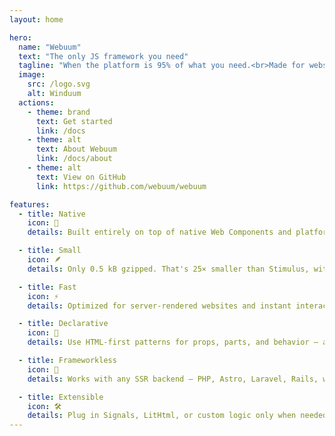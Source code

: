 ```yaml
---
layout: home

hero:
  name: "Webuum"
  text: "The only JS framework you need"
  tagline: "When the platform is 95% of what you need.<br>Made for websites — not web apps."
  image:
    src: /logo.svg
    alt: Winduum
  actions:
    - theme: brand
      text: Get started
      link: /docs
    - theme: alt
      text: About Webuum
      link: /docs/about
    - theme: alt
      text: View on GitHub
      link: https://github.com/webuum/webuum

features:
  - title: Native
    icon: 🧬
    details: Built entirely on top of native Web Components and platform APIs — no virtual DOM, no runtime magic.

  - title: Small
    icon: 🪶
    details: Only 0.5 kB gzipped. That's 25× smaller than Stimulus, with all the power you actually need.

  - title: Fast
    icon: ⚡
    details: Optimized for server-rendered websites and instant interactivity. Load only what you use — nothing more.

  - title: Declarative
    icon: 🔖
    details: Use HTML-first patterns for props, parts, and behavior — all powered by attributes and native APIs.

  - title: Frameworkless
    icon: 🧩
    details: Works with any SSR backend — PHP, Astro, Laravel, Rails, whatever. No bundler or build step required.

  - title: Extensible
    icon: 🛠️
    details: Plug in Signals, LitHtml, or custom logic only when needed. Webuum won’t get in your way.
---
```

